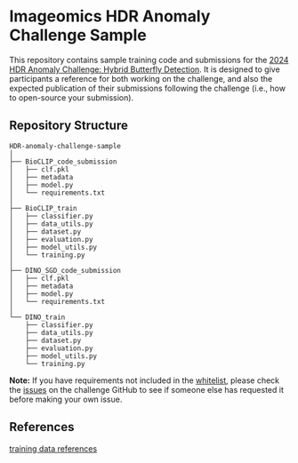 # Imageomics HDR Anomaly Challenge Sample

This repository contains sample training code and submissions for the [2024 HDR Anomaly Challenge: Hybrid Butterfly Detection]()<!-- Add URL -->. It is designed to give participants a reference for both working on the challenge, and also the expected publication of their submissions following the challenge (i.e., how to open-source your submission).

## Repository Structure

<!-- 
complete structure info below
You may also wish to include a [CITATION.cff](https://docs.github.com/en/repositories/managing-your-repositorys-settings-and-features/customizing-your-repository/about-citation-files) for your work.
-->
```
HDR-anomaly-challenge-sample
│
├── BioCLIP_code_submission
│   ├── clf.pkl
│   ├── metadata
│   ├── model.py
│   └── requirements.txt
│
├── BioCLIP_train
│   ├── classifier.py
│   ├── data_utils.py
│   ├── dataset.py
│   ├── evaluation.py
│   ├── model_utils.py
│   └── training.py
│
├── DINO_SGD_code_submission
│   ├── clf.pkl
│   ├── metadata
│   ├── model.py
│   └── requirements.txt
│
└── DINO_train
    ├── classifier.py
    ├── data_utils.py
    ├── dataset.py
    ├── evaluation.py
    ├── model_utils.py
    └── training.py
```
**Note:** If you have requirements not included in the [whitelist](https://github.com/Imageomics/HDR-anomaly-challenge/blob/main/ingestion_program/whitelist.txt), please check the [issues](https://github.com/Imageomics/HDR-anomaly-challenge/issues) on the challenge GitHub to see if someone else has requested it before making your own issue.

## References
<!-- list any sources (e.g., baseline model that was fine-tuned)
-->
[training data references](butterfly_anomaly.bib)

